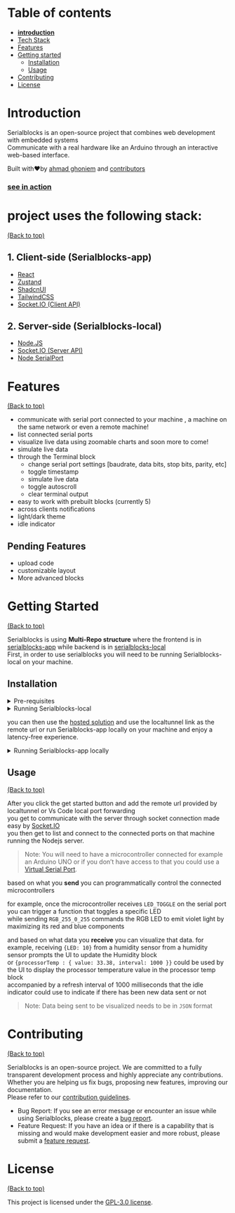 # Table of contents


- **[introduction](https://github.com/Serialblocks/Serialblocks-app?tab=readme-ov-file#introduction)**
- [Tech Stack](https://github.com/Serialblocks/Serialblocks-app?tab=readme-ov-file#project-uses-the-following-stack)
- [Features](https://github.com/Serialblocks/Serialblocks-app?tab=readme-ov-file#features)
- [Getting started](https://github.com/Serialblocks/Serialblocks-app?tab=readme-ov-file#getting-started)
    - [Installation](https://github.com/Serialblocks/Serialblocks-app?tab=readme-ov-file#installation)
    - [Usage](https://github.com/Serialblocks/Serialblocks-app?tab=readme-ov-file#usage)
- [Contributing](https://github.com/Serialblocks/Serialblocks-app?tab=readme-ov-file#contributing)
- [License](https://github.com/Serialblocks/Serialblocks-app?tab=readme-ov-file#license)

# **Introduction**


Serialblocks is an open-source project that combines web development with embedded systems<br />
Communicate with a real hardware like an Arduino through an interactive web-based interface.

Built with❤︎by [ahmad ghoniem](https://twitter.com/ghoniemcodes) and [contributors](https://github.com/Serialblocks/Serialblocks-app/graphs/contributors)

### [see in action](https://twitter.com/ghoniemcodes/status/1764809175995957482)
# project uses the following stack:


[(Back to top)](https://github.com/Serialblocks/Serialblocks-app?tab=readme-ov-file#table-of-contents)

## 1. Client-side (Serialblocks-app)

- [React](https://reactjs.org/docs/getting-started.html)
- [Zustand](https://docs.pmnd.rs/zustand/getting-started/introduction)
- [ShadcnUI](https://ui.shadcn.com/)
- [TailwindCSS](https://tailwindcss.com/)
- [Socket.IO (Client API)](https://socket.io/docs/v4/client-api/)

## 2. Server-side (Serialblocks-local)

- [Node.JS](https://nodejs.org/)
- [Socket.IO (Server API)](https://socket.io/docs/v4/server-api/)
- [Node SerialPort](https://serialport.io/docs/)

# Features[](https://docs.amplication.com/#key-features-of-amplication)


[(Back to top)](https://github.com/Serialblocks/Serialblocks-app?tab=readme-ov-file#table-of-contents)

- communicate with serial port connected to your machine , a machine on the same network or even a remote machine!
- list connected serial ports
- visualize live data using zoomable charts and soon more to come!
- simulate live data
- through the Terminal block
    - change serial port settings [baudrate, data bits, stop bits, parity, etc]
    - toggle timestamp
    - simulate live data
    - toggle autoscroll
    - clear terminal output
- easy to work with prebuilt blocks (currently 5)
- across clients notifications
- light/dark theme
- idle indicator

## Pending Features

- upload code
- customizable layout
- More advanced blocks

# Getting Started


[(Back to top)](https://github.com/Serialblocks/Serialblocks-app?tab=readme-ov-file#table-of-contents)

Serialblocks is using **Multi-Repo structure** where the frontend is in [serialblocks-app](https://github.com/Serialblocks/Serialblocks-app) while backend is in [serialblocks-local](https://github.com/Serialblocks/Serialblocks-local)<br />
First, in order to use serialblocks you will need to be running Serialblocks-local on your machine.

## **Installation**

<details closed>
<summary>
Pre-requisites
</summary> <br />
    To be able to start using Serialblocks , make sure that you have the following prerequisites installed:

###

- Node.js
- NPM
- Git
</details>

<details closed>
<summary>
Running Serialblocks-local
</summary> <br />

> serialblocks-local is a nodejs server that will run on your machine that will interact with the connected serialports <br />
> using [Node SerialPort](https://serialport.io/) package.
1. Clone the repository and install dependencies:

```
git clone https://github.com/Serialblocks/Serialblocks-local && cd Serialblocks-local && npm install
```

2. Run the server script which will use port **3003** by default <br />
could be changed by changing `"config": {"port": "3003"}` in `package.json`<br />
this will run both _server script and _expose script concurrently<br />
_server will run the Nodejs server
<br /> while _expose will expose your localhost for easy sharing using [localtunnel](https://github.com/localtunnel/localtunnel).


```
npm run server
```
>
> Note: you can use Vs Code [local port forwarding](https://code.visualstudio.com/docs/editor/port-forwarding) which offers reduced latency when compared to localtunnel
>
 
</details>

you can then use the [hosted solution](https://serialblocks-app.vercel.app) and use the localtunnel link as the remote url
or run Serialblocks-app locally on your machine and enjoy a latency-free experience.<br />

<details closed>
<summary>
Running Serialblocks-app locally
</summary> <br />

    
1. Clone the repository and install dependencies:


```
git clone https://github.com/Serialblocks/Serialblocks-app && cd Serialblocks-app && npm install
```
    
2. Option 1: Running for production


```
# Build the app
npm run build

# Run the app in production mode
npm run client:prod
```

2. Option 2: Running for development


```
# Run the app in development mode
npm run client:dev
```
    
</details>

## **Usage**


[(Back to top)](https://github.com/Serialblocks/Serialblocks-app?tab=readme-ov-file#table-of-contents)

After you click the get started button and add the remote url provided by localtunnel or Vs Code local port forwarding<br />
you get to communicate with the server through socket connection made easy by [Socket.IO](https://socket.io/)<br />
you then get to list and connect to the connected ports on that machine running the Nodejs server.<br />

>
> Note: You will need to have a microcontroller connected for example an Arduino UNO or if you don’t have access to that you could use a [Virtual Serial Port](https://www.virtual-serial-port.org/).
> 

based on what you **send** you can programmatically control the connected microcontrollers

for example, once the microcontroller receives `LED_TOGGLE` on the serial port you can trigger a function that toggles a specific LED<br />
while sending `RGB_255_0_255` commands the RGB LED to emit violet light by maximizing its red and blue components<br />

and based on what data you **receive** you can visualize that data.
for example, receiving `{LED: 10}` from a humidity sensor from a humidity sensor prompts the UI to update the Humidity block<br />
or `{processorTemp : { value: 33.38, interval: 1000 }}` could be used by the UI to display the processor temperature value in the processor temp block<br />
accompanied by a refresh interval of 1000 milliseconds that the idle indicator could use to indicate if there has been new data sent or not<br />

>
> Note: Data being sent to be visualized needs to be in `JSON` format
> 

# **Contributing**


[(Back to top)](https://github.com/Serialblocks/Serialblocks-app?tab=readme-ov-file#table-of-contents)

Serialblocks is an open-source project. We are committed to a fully transparent development process and highly appreciate any contributions.<br />
Whether you are helping us fix bugs, proposing new features, improving our documentation.<br /> 
Please refer to our [contribution guidelines](https://github.com/Serialblocks/.github/blob/main/profile/CONTRIBUTING.md).

- Bug Report: If you see an error message or encounter an issue while using Serialblocks, please create a [bug report](https://github.com/serialblocks/serialblocks-app/issues/new?assignees=&labels=bug&title=%F0%9F%90%9B+Bug+Report%3A+).
- Feature Request: If you have an idea or if there is a capability that is missing and would make development easier and more robust, please submit a [feature request](https://github.com/serialblocks/serialblocks-app/issues/new?assignees=&labels=feature%20request).

# License


[(Back to top)](https://github.com/Serialblocks/Serialblocks-app?tab=readme-ov-file#table-of-contents)

This project is licensed under the [GPL-3.0 license](https://www.tldrlegal.com/license/gnu-general-public-license-v3-gpl-3).

